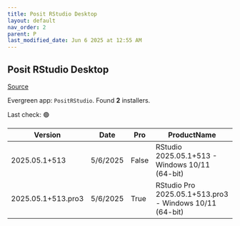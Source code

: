 ```yaml
---
title: Posit RStudio Desktop
layout: default
nav_order: 2
parent: P
last_modified_date: Jun 6 2025 at 12:55 AM
---
```


## Posit RStudio Desktop

[Source](https://posit.co/products/open-source/rstudio/)

Evergreen app: `PositRStudio`. Found **2** installers.

Last check: 🟢

| Version            | Date     | Pro   | ProductName                                             | Size      | Sha256                                                           | Type | URI                                                                                                                                                                    |
| ------------------ | -------- | ----- | ------------------------------------------------------- | --------- | ---------------------------------------------------------------- | ---- | ---------------------------------------------------------------------------------------------------------------------------------------------------------------------- |
| 2025.05.1+513      | 5/6/2025 | False | RStudio 2025.05.1+513 - Windows 10/11 (64-bit)          | 281236960 | 3a553330da9732b54e609c2d6ae84a7d06dcfefb4802667556973fb78f3d28e5 | exe  | [https://download1.rstudio.org/electron/windows/RStudio-2025.05.1-513.exe](https://download1.rstudio.org/electron/windows/RStudio-2025.05.1-513.exe)                   |
| 2025.05.1+513.pro3 | 5/6/2025 | True  | RStudio Pro 2025.05.1+513.pro3 - Windows 10/11 (64-bit) | 285980248 | eb156c3f4be08183937f4d962e0ed08aa2eb5bdfc0e6c0df5ad532db6b95308d | exe  | [https://download1.rstudio.org/electron/windows/RStudio-pro-2025.05.1-513.pro3.exe](https://download1.rstudio.org/electron/windows/RStudio-pro-2025.05.1-513.pro3.exe) |
